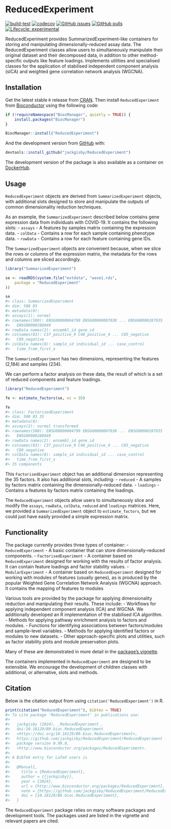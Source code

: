 
<!-- README.md is generated from README.Rmd. Please edit that file -->

# ReducedExperiment

<!-- <img src="inst/ReducedExperiment_hex.png" align="right" height="174" width="150" /> -->
<!-- badges: start -->

[![build-test](https://github.com/jackgisby/ReducedExperiment/actions/workflows/build-test-deploy.yml/badge.svg)](https://github.com/jackgisby/ReducedExperiment/actions/workflows/build-test-deploy.yml)
[![codecov](https://codecov.io/gh/jackgisby/ReducedExperiment/graph/badge.svg?token=FHNH7AA6S3)](https://codecov.io/gh/jackgisby/ReducedExperiment)
[![GitHub
issues](https://img.shields.io/github/issues/jackgisby/ReducedExperiment)](https://github.com/jackgisby/ReducedExperiment/issues)
[![GitHub
pulls](https://img.shields.io/github/issues-pr/jackgisby/ReducedExperiment)](https://github.com/jackgisby/ReducedExperiment/pulls)
[![Lifecycle:
experimental](https://img.shields.io/badge/lifecycle-experimental-orange.svg)](https://lifecycle.r-lib.org/articles/stages.html#experimental)
<!-- [![check-bioc](https://github.com/jackgisby/ReducedExperiment/actions/workflows/check-bioc.yml/badge.svg)](https://github.com/jackgisby/ReducedExperiment/actions/workflows/check-bioc.yml) -->
<!-- [![Bioc release status](http://www.bioconductor.org/shields/build/release/bioc/ReducedExperiment.svg)](https://bioconductor.org/checkResults/release/bioc-LATEST/ReducedExperiment) -->
<!-- [![Bioc devel status](http://www.bioconductor.org/shields/build/devel/bioc/ReducedExperiment.svg)](https://bioconductor.org/checkResults/devel/bioc-LATEST/ReducedExperiment) -->
<!-- [![Bioc downloads rank](https://bioconductor.org/shields/downloads/release/ReducedExperiment.svg)](http://bioconductor.org/packages/stats/bioc/ReducedExperiment/) -->
<!-- [![Bioc support](https://bioconductor.org/shields/posts/ReducedExperiment.svg)](https://support.bioconductor.org/tag/ReducedExperiment) -->
<!-- [![Bioc history](https://bioconductor.org/shields/years-in-bioc/ReducedExperiment.svg)](https://bioconductor.org/packages/release/bioc/html/ReducedExperiment.html#since) -->
<!-- [![Bioc last commit](https://bioconductor.org/shields/lastcommit/devel/bioc/ReducedExperiment.svg)](http://bioconductor.org/checkResults/devel/bioc-LATEST/ReducedExperiment/) -->
<!-- [![Bioc dependencies](https://bioconductor.org/shields/dependencies/release/ReducedExperiment.svg)](https://bioconductor.org/packages/release/bioc/html/ReducedExperiment.html#since) -->

<!-- badges: end -->

ReducedExperiment provides SummarizedExperiment-like containers for
storing and manipulating dimensionally-reduced assay data. The
ReducedExperiment classes allow users to simultaneously manipulate their
original dataset and their decomposed data, in addition to other
method-specific outputs like feature loadings. Implements utilities and
specialised classes for the application of stabilised independent
component analysis (sICA) and weighted gene correlation network analysis
(WGCNA).

## Installation

Get the latest stable `R` release from
[CRAN](http://cran.r-project.org/). Then install `ReducedExperiment`
from [Bioconductor](http://bioconductor.org/) using the following code:

``` r
if (!requireNamespace("BiocManager", quietly = TRUE)) {
    install.packages("BiocManager")
}

BiocManager::install("ReducedExperiment")
```

And the development version from
[GitHub](https://github.com/jackgisby/ReducedExperiment) with:

``` r
devtools::install_github("jackgisby/ReducedExperiment")
```

The development version of the package is also available as a container
on
[DockerHub](https://hub.docker.com/repository/docker/jackgisby/reducedexperiment/).

## Usage

`ReducedExperiment` objects are derived from `SummarizedExperiment`
objects, with additional slots designed to store and manipulate the
outputs of common dimensionality reduction techniques.

As an example, the `SummarizedExperiment` described below contains gene
expression data from individuals with COVID-19. It contains the
following slots: - `assays` - A features by samples matrix containing
the expression data. - `colData` - Contains a row for each sample
containing phenotype data. - `rowData` - Contains a row for each feature
containing gene IDs.

The `SummarizedExperiment` objects are convenient because, when we slice
the rows or columns of the expression matrix, the metadata for the rows
and columns are sliced accordingly.

``` r
library("SummarizedExperiment")

se <- readRDS(system.file("extdata", "wave1.rds",
    package = "ReducedExperiment"
))

se
#> class: SummarizedExperiment 
#> dim: 500 83 
#> metadata(0):
#> assays(1): normal
#> rownames(500): ENSG00000004799 ENSG00000007038 ... ENSG00000287935
#>   ENSG00000288049
#> rowData names(2): ensembl_id gene_id
#> colnames(83): C37_positive_9 C48_positive_4 ... C85_negative
#>   C89_negative
#> colData names(8): sample_id individual_id ... case_control
#>   time_from_first_x
```

The `SummarizedExperiment` has two dimensions, representing the features
(2,184) and samples (234).

We can perform a factor analysis on these data, the result of which is a
set of reduced components and feature loadings.

``` r
library("ReducedExperiment")

fe <- estimate_factors(se, nc = 35)

fe
#> class: FactorisedExperiment 
#> dim: 500 83 35 
#> metadata(0):
#> assays(2): normal transformed
#> rownames(500): ENSG00000004799 ENSG00000007038 ... ENSG00000287935
#>   ENSG00000288049
#> rowData names(2): ensembl_id gene_id
#> colnames(83): C37_positive_9 C48_positive_4 ... C85_negative
#>   C89_negative
#> colData names(8): sample_id individual_id ... case_control
#>   time_from_first_x
#> 35 components
```

This `FactorisedExperiment` object has an additional dimension
representing the 35 factors. It also has additional slots, including: -
`reduced` - A samples by factors matrix containing the
dimensionally-reduced data. - `loadings` - Contains a features by
factors matrix containing the loadings.

The `ReducedExperiment` objects allow users to simultaneously slice and
modify the `assays`, `rowData`, `colData`, `reduced` and `loadings`
matrices. Here, we provided a `SummarizedExperiment` object to
`estimate_factors`, but we could just have easily provided a simple
expression matrix.

## Functionality

The package currently provides three types of container: -
`ReducedExperiment` - A basic container that can store
dimensionally-reduced components. - `FactorisedExperiment` - A container
based on `ReducedExperiment` designed for working with the results of
factor analysis. It can contain feature loadings and factor stability
values. - `ModularExperiment` - A container based on `ReducedExperiment`
designed for working with modules of features (usually genes), as is
produced by the popular Weighted Gene Correlation Network Analysis
(WGCNA) approach. It contains the mapping of features to modules

Various tools are provided by the package for applying dimensionality
reduction and manipulating their results. These include: - Workflows for
applying independent component analysis (ICA) and WGCNA. We additionally
developed an R implementation of the stabilised ICA algorithm. - Methods
for applying pathway enrichment analysis to factors and modules. -
Functions for identifying associations between factors/modules and
sample-level variables. - Methods for applying identified factors or
modules to new datasets. - Other approach-specific plots and utilities,
such as factor stability plots and module preservation plots.

Many of these are demonstrated in more detail in the [package’s
vignette](https://jackgisby.github.io/ReducedExperiment/articles/ReducedExperiment.html).

The containers implemented in `ReducedExperiment` are designed to be
extensible. We encourage the development of children classes with
additional, or alternative, slots and methods.

## Citation

Below is the citation output from using `citation('ReducedExperiment')`
in R.

``` r
print(citation("ReducedExperiment"), bibtex = TRUE)
#> To cite package 'ReducedExperiment' in publications use:
#> 
#>   jackgisby (2024). _ReducedExperiment_.
#>   doi:10.18129/B9.bioc.ReducedExperiment
#>   <https://doi.org/10.18129/B9.bioc.ReducedExperiment>,
#>   https://github.com/jackgisby/ReducedExperiment/ReducedExperiment - R
#>   package version 0.99.0,
#>   <http://www.bioconductor.org/packages/ReducedExperiment>.
#> 
#> A BibTeX entry for LaTeX users is
#> 
#>   @Manual{,
#>     title = {ReducedExperiment},
#>     author = {{jackgisby}},
#>     year = {2024},
#>     url = {http://www.bioconductor.org/packages/ReducedExperiment},
#>     note = {https://github.com/jackgisby/ReducedExperiment/ReducedExperiment - R package version 0.99.0},
#>     doi = {10.18129/B9.bioc.ReducedExperiment},
#>   }
```

The `ReducedExperiment` package relies on many software packages and
development tools. The packages used are listed in the vignette and
relevant papers are cited.
